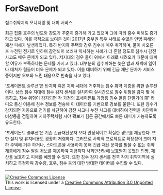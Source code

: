 # ForSaveDont

침수취약지역 모니터링 및 대피 서비스

최근 집중 호우의 빈도와 강도가 꾸준히 증가해 가고 있으며 그에 따라 홍수 피해도 증가하고 있다. 이를 극적으로 보여준 것이 2017년 중부권 폭우 사태로 수많은 인명 피해와 재산 피해가 발생하였다. 특히 반지하 주택의 경우 침수에 매우 취약하며, 물이 차오른 후 누전된 전기로 인하여 감전되어 쓰러져 익사하는 사례가 더 흔할 정도로 침수시 감전사고도 매우 문제가 되고 있다. 저지대의 경우 물이 위에서 아래로 내려오기 때문에 대피할 여유가 부족하다는 문제를 가지고 있다. 대부분의 침수피해는 늦은 밤과 새벽에 일어나 대처가 힘들어 더욱 문제가 되고 있다. 이를 대비하기 위해 긴급 재난 문자가 서비스 중이지만 오보와 느린 대응으로 빈축을 사고 있다.

 ‘포세이돈트 솔루션’은 반지하 혹은 지하 세대에 거주하는 침수 취약 계층을 위한 솔루션이다. 상습 침수 지대에 침수 감지 센서를 설치하여 실시간으로 침수 위험을 감지 및 예측하고, 침수 위험이 감지되면 각 가정의 포세이돈트 가정용 침수 알림 단말기에 RF 라디오 통신 이용해 침수 정보를 전송해 이 데이터를 기반으로 경보를 울린다. 또한 침수가 감지되면 자동으로 전기를 차단하여 감전 사고나 누전 사고를 대비하여 전력을 차단하며 비상등을 점멸하여 지하주택처럼 시야 확보가 힘든 공간에서도 빠른 대피가 가능하도록 유도한다.
 
 ‘포세이돈트 솔루션’은 기존 긴급재난문자 보다 안정적이고 확실한 경보를 제공한다. 또한 설치 및 유지비용도 굉장히 저렴하다. 그러므로 사회적 프로젝트로 확장성이 크며 지하 주택에 거주 하거나, 스마트폰을 사용하지 못해 긴급 재난 문자를 받을 수 없는 취약계층에게 침수 알림 경보를 제공하여 지금까지 사회안전망에 보호받지 못했던 인명, 재산을 보호하고 피해를 예방할 수 있다. 또한 침수 감지 센서를 전국 각지 취약지역에 설치하고 측정하여 강수량, 호우, 침수 등의 대한 방대한 데이터를 수집할 수 있다.


---

<a rel="license" href="http://creativecommons.org/licenses/by/3.0/"><img alt="Creative Commons License" style="border-width:0" src="https://i.creativecommons.org/l/by/3.0/88x31.png" /></a><br />This work is licensed under a <a rel="license" href="http://creativecommons.org/licenses/by/3.0/">Creative Commons Attribution 3.0 Unported License</a>.
